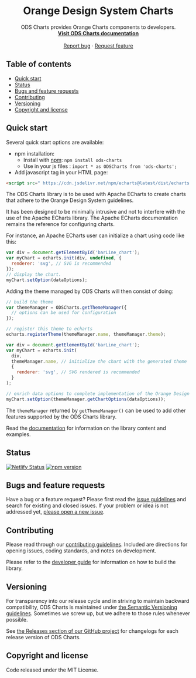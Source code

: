 <h1 align="center">Orange Design System Charts</h1>

<p align="center">
  ODS Charts provides Orange Charts components to developers.
  <br>
  <a href="https://ods-charts.netlify.app/"><strong>Visit ODS Charts documentation</strong></a>
  <br>
  <br>
  <a href="https://github.com/Orange-OpenSource/ods-charts/issues/new?assignees=-&labels=bug&template=bug_report.yml">Report bug</a>
  ·
  <a href="https://github.com/Orange-OpenSource/ods-charts/issues/new?assignees=&labels=feature&template=feature_request.yml">Request feature</a>
</p>

## Table of contents

- [Quick start](#quick-start)
- [Status](#status)
- [Bugs and feature requests](#bugs-and-feature-requests)
- [Contributing](#contributing)
- [Versioning](#versioning)
- [Copyright and license](#copyright-and-license)

## Quick start

Several quick start options are available:

- npm installation:
  - Install with [npm](https://www.npmjs.com/): `npm install ods-charts`
  - Use in your js files : `import * as ODSCharts from 'ods-charts';`
- Add javascript tag in your HTML page:

```html
<script src=" https://cdn.jsdelivr.net/npm/echarts@latest/dist/echarts.min.js "></script>
```

The ODS Charts library is to be used with Apache ECharts to create charts that adhere to the Orange Design System guidelines.

It has been designed to be minimally intrusive and not to interfere with the use of the Apache ECharts library. The Apache ECharts documentation remains the reference for configuring charts.

For instance, an Apache ECharts user can initialize a chart using code like this:

```javascript
var div = document.getElementById('barLine_chart');
var myChart = echarts.init(div, undefined, {
  renderer: 'svg', // SVG is recommended
});
// display the chart.
myChart.setOption(dataOptions);
```

Adding the theme managed by ODS Charts will then consist of doing:

```javascript
// build the theme
var themeManager = ODSCharts.getThemeManager({
  // options can be used for configuration
});

// register this theme to echarts
echarts.registerTheme(themeManager.name, themeManager.theme);

var div = document.getElementById('barLine_chart');
var myChart = echarts.init(
  div,
  themeManager.name, // initialize the chart with the generated theme
  {
    renderer: 'svg', // SVG rendered is recommended
  }
);

// enrich data options to complete implementation of the Orange Design System.
myChart.setOption(themeManager.getChartOptions(dataOptions));
```

The `themeManager` returned by `getThemeManager()` can be used to add other features supported by the ODS Charts library.

Read the [documentation](https://ods-charts.netlify.app/) for information on the library content and examples.

## Status

[![Netlify Status](https://api.netlify.com/api/v1/badges/3df609fb-4f36-4c09-ba31-284e261f2d8d/deploy-status)](https://app.netlify.com/sites/ods-charts/deploys)
[![npm version](https://img.shields.io/npm/v/ods-charts?logo=npm&logoColor=fff)](https://www.npmjs.com/package/ods-charts)

## Bugs and feature requests

Have a bug or a feature request? Please first read the [issue guidelines](https://github.com/Orange-OpenSource/ods-charts/blob/main/CONTRIBUTING.md#using-the-issue-tracker) and search for existing and closed issues. If your problem or idea is not addressed yet, [please open a new issue](https://github.com/Orange-OpenSource/ods-charts/issues/new/choose).

## Contributing

Please read through our [contributing guidelines](https://github.com/Orange-OpenSource/ods-charts/blob/main/CONTRIBUTING.md). Included are directions for opening issues, coding standards, and notes on development.

Please refer to the [developer guide](https://github.com/Orange-OpenSource/ods-charts/blob/main/DEVELOP.md) for information on how to build the library.

## Versioning

For transparency into our release cycle and in striving to maintain backward compatibility, ODS Charts is maintained under [the Semantic Versioning guidelines](https://semver.org/). Sometimes we screw up, but we adhere to those rules whenever possible.

See [the Releases section of our GitHub project](https://github.com/Orange-OpenSource/ods-charts/releases) for changelogs for each release version of ODS Charts.

## Copyright and license

Code released under the MIT License.
